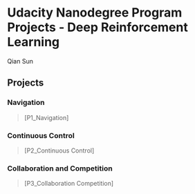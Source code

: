 # Udacity Nanodegree Program Projects - Deep Reinforcement Learning
Qian Sun

## Projects

### Navigation
>[P1_Navigation]

### Continuous Control 
>[P2_Continuous Control]

### Collaboration and Competition
>[P3_Collaboration Competition]
